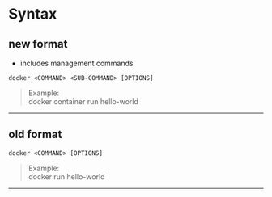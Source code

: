 # **Syntax**

## new format
* includes management commands  
```
docker <COMMAND> <SUB-COMMAND> [OPTIONS]  
```
> Example:  
> docker container run hello-world
---

## old format
```
docker <COMMAND> [OPTIONS]  
```
> Example:  
> docker run hello-world  
---
